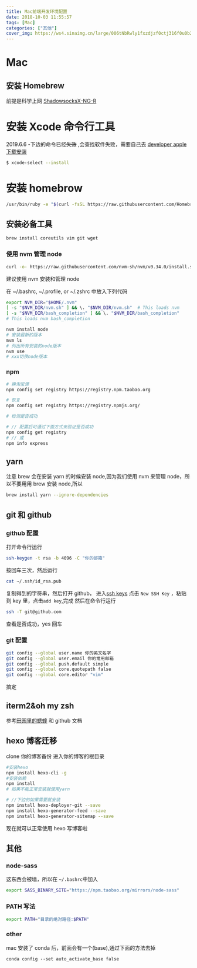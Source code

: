 ```yaml
---
title: Mac前端开发环境配置
date: 2018-10-03 11:55:57
tags: [Mac]
categories: ["其他"]
cover_img: https://ws4.sinaimg.cn/large/006tNbRwly1fxzdjzf0ctj316f0u0b29.jpg
---
```


# Mac

## 安装 Homebrew

前提是科学上网
[ShadowsocksX-NG-R](https://github.com/wzdnzd/ShadowsocksX-NG-R/releases)

# 安装 Xcode 命令行工具

2019.6.6 -下边的命令已经~~失效~~ ,会查找软件失败，需要自己去 [developer apple 下载安装](https://developer.apple.com/download/more/)

```bash
$ xcode-select --install

```

# 安装 homebrow

```bash
/usr/bin/ruby -e "$(curl -fsSL https://raw.githubusercontent.com/Homebrew/install/master/install)"
```

## 安装必备工具

```bash
brew install coreutils vim git wget
```

### 使用 nvm 管理 node

```bash
curl -o- https://raw.githubusercontent.com/nvm-sh/nvm/v0.34.0/install.sh | bash
```

建议使用 nvm 安装和管理 node

在 ~/.bashrc, ~/.profile, or ~/.zshrc 中放入下列代码

```bash
export NVM_DIR="$HOME/.nvm"
[ -s "$NVM_DIR/nvm.sh" ] && \. "$NVM_DIR/nvm.sh"  # This loads nvm
[ -s "$NVM_DIR/bash_completion" ] && \. "$NVM_DIR/bash_completion"
# This loads nvm bash_completion
```

```bash
nvm install node
# 安装最新的版本
mvm ls
# 列出所有安装的node版本
nvm use
# xxx切换node版本
```

<!--more-->

### npm

```bash
# 换淘宝源
npm config set registry https://registry.npm.taobao.org

# 恢复
npm config set registry https://registry.npmjs.org/

# 检测是否成功

# // 配置后可通过下面方式来验证是否成功
npm config get registry
# // 或
npm info express
```

## yarn

注意 brew 会在安装 yarn 的时候安装 node,因为我们使用 nvm 来管理 node，所以不要用用 brew 安装 node,所以

```bash
brew install yarn --ignore-dependencies
```

## git 和 github

### github 配置

打开命令行运行

```bash
ssh-keygen -t rsa -b 4096 -C "你的邮箱"
```

按回车三次，然后运行

```bash
cat ~/.ssh/id_rsa.pub
```

复制得到的字符串，然后打开 github，
进入[ssh keys](https://github.com/settings/keys)
点击 `New SSH Key` ，粘贴到 key 里，点击`add key`,完成
然后在命令行运行

```bash
ssh -T git@github.com
```

查看是否成功，yes 回车

### git 配置

```bash
git config --global user.name 你的英文名字
git config --global user.email 你的常用邮箱
git config --global push.default simple
git config --global core.quotepath false
git config --global core.editor "vim"
```

搞定

## iterm2&oh my zsh

参考[田园里的蟋蟀](https://www.cnblogs.com/xishuai/p/mac-iterm2.html)
和 github 文档

## hexo 博客迁移

clone 你的博客备份
进入你的博客的根目录

```bash
#安装hexo
npm install hexo-cli -g
#安装依赖
npm install
# 如果不能正常安装就使用yarn

# //下边的如果需要就安装
npm install hexo-deployer-git --save
npm install hexo-generator-feed --save
npm install hexo-generator-sitemap --save
```

现在就可以正常使用 hexo 写博客啦

## 其他

### node-sass

这东西会被墙，所以在 `~/.bashrc`中加入

```bash
export SASS_BINARY_SITE="https://npm.taobao.org/mirrors/node-sass"
```

### PATH 写法

```bash
export PATH="目录的绝对路径:$PATH"
```

### other

mac 安装了 conda 后，前面会有一个(base),通过下面的方法去掉

```
conda config --set auto_activate_base false
```
